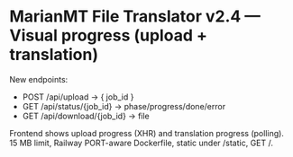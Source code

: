 # MarianMT File Translator v2.4 — Visual progress (upload + translation)
New endpoints:
- POST /api/upload -> { job_id }
- GET /api/status/{job_id} -> phase/progress/done/error
- GET /api/download/{job_id} -> file

Frontend shows upload progress (XHR) and translation progress (polling).
15 MB limit, Railway PORT-aware Dockerfile, static under /static, GET /.
